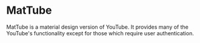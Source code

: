 # MatTube
MatTube is a material design version of YouTube. It provides many of the YouTube's functionality except for those which require user authentication.
